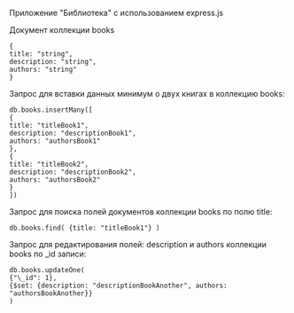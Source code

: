 Приложение "Библиотека" с использованием express.js

Документ коллекции 
books
```
{
title: "string",
description: "string",
authors: "string"
}
```
Запрос для вставки данных минимум о двух книгах в коллекцию books:
```
db.books.insertMany([
{
title: "titleBook1",
description: "descriptionBook1",
authors: "authorsBook1"
},
{
title: "titleBook2",
description: "descriptionBook2",
authors: "authorsBook2"
}
])
```
Запрос для поиска полей документов коллекции books по полю title:
```
db.books.find( {title: "titleBook1"} )
```
Запрос для редактирования полей: description и authors коллекции books по \_id записи:
```
db.books.updateOne(
{"\_id": 1},
{$set: {description: "descriptionBookAnother", authors: "authorsBookAnother}}
)
```
